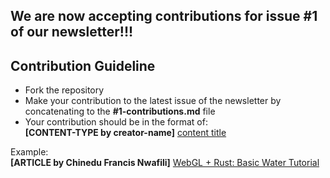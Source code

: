 ## We are now accepting contributions for issue #1 of our newsletter!!!

## Contribution Guideline
- Fork the repository
- Make your contribution to the latest issue of the newsletter by concatenating to the **#1-contributions.md** file
- Your contribution should be in the format of:<br>
**[CONTENT-TYPE by creator-name]** [content title](https://github.com/Rust-Nigeria/newsletter)

Example:<br>
**[ARTICLE by Chinedu Francis Nwafili]** [WebGL + Rust: Basic Water Tutorial](https://www.chinedufn.com/3d-webgl-basic-water-tutorial/)
